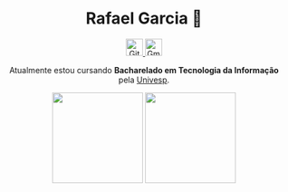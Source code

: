 <h1 align="center">Rafael Garcia 👋</h1>

<p align="center">
  <a href="https://github.com/RafaelGarciia">
    <img alt="Github Badge" height="30" src="https://img.shields.io/badge/-GitHub-000?style=flat-square&logo=github&logoColor=white">
  </a>
  <a href="mailto:RafaelGarcia.oliveira32@gmail.com">
    <img alt="Gmail Badge" height="30" src="https://img.shields.io/badge/-Gmail-red?style=flat-square&logo=gmail&logoColor=white">
  </a>
</p>

<p align="center">
  Atualmente estou cursando <strong>Bacharelado em Tecnologia da Informação</strong> pela <a href="https://univesp.br" target="_blank">Univesp</a>.<br>
</p>

<p align="center">
  <img height="160em" src="https://github-readme-stats.vercel.app/api?username=RafaelGarciia&show_icons=true&theme=dark&hide_border=true">
  <img height="160em" src="https://github-readme-stats.vercel.app/api/top-langs/?username=RafaelGarciia&layout=compact&langs_count=7&theme=dark&hide_border=true"/>
</p>
